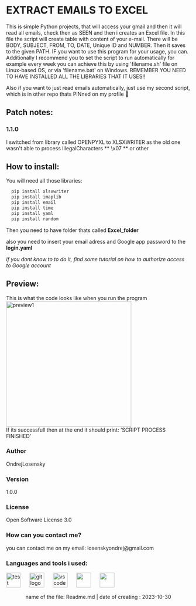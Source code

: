 
  # **EXTRACT EMAILS TO EXCEL** #
  
  This is simple Python projects, that will access your gmail and then it will read all emails, check then as SEEN and then i creates an Excel file. 
  In this file the script will create table with content of your e-mail. There will be BODY, SUBJECT, FROM, TO, DATE, Unique ID and NUMBER. Then it saves to
  the given PATH. IF you want to use this program for your usage, you can. Additionally I recommend you to set the script to run automatically for example every week
  you can achieve this by using 'filename.sh' file on Linux-based OS, or via 'filename.bat' on Windows. REMEMBER YOU NEED TO HAVE INSTALLED ALL THE LIBRARIES THAT IT USES!!

  Also if you want to just read emails automatically, just use my second script, which is in other repo thats PINned on my profile 📌
<h2> Patch notes: </h2>
<div>
<h3> 1.1.0 </h3>
  <p> I switched from library called OPENPYXL to XLSXWRITER as the old one wasn't able to process IllegalCharacters ** \x07 ** or other </p>
<h2> </h2>
 <p></p> 
<p></p>

</div>

<h2 align="left"> How to install: </h2>
<div>
    You will need all those libraries:

```bash
  pip install xlsxwriter
  pip install imaplib
  pip install email
  pip install time
  pip install yaml
  pip install random
```

  Then you need to have folder thats called **Excel_folder**

  also you need to insert your email adress and Google app password to the **login.yaml**
  
  *if you dont know to to do it, find some tutorial on how to authorize access to Google account*
</div>
    
  <h2 align="left"> Preview: </h2>
  This is what the code looks like when you run the program
  <div>
    <img width="342" alt="preview1" src="https://github.com/OndrejLosensky/extract-emails/assets/127244546/1e33a99e-a033-4875-83c4-56e4b58a53e3">
  </div>
  If its successfull then at the end it should print: 'SCRIPT PROCESS FINISHED'
  <div>
    
  </div>
  
  <p align="left">  </p> 
  <h3 align="left"> Author</h3>
  <p align="left"> OndrejLosensky </p>
  <h3 align="left"> Version </h3>
  <p align="left"> 1.0.0  </p>
  <h3 align="left">License </h3>
  <p align="left"> Open Software License 3.0 </p>

  <h3 align="left">How can you contact me? </h3>
  <p align="left"> you can contact me on my email: losenskyondrej@gmail.com </p>
<h3 align="left"> Languages and tools i used: </h3>
 <div align="left">
    <img alt="test" width="40" src="https://cdn.jsdelivr.net/gh/devicons/devicon/icons/python/python-original.svg" />
    <img width="16"/>
    <img src="https://cdn.jsdelivr.net/gh/devicons/devicon/icons/git/git-original.svg" height="40" alt="git logo"  />
   <img width="16"/>
    <img src="https://cdn.jsdelivr.net/gh/devicons/devicon/icons/vscode/vscode-original.svg" height="40" alt="vscode logo"  />  
   <img width="16"/>
   <img src="https://github.com/OndrejLosensky/extract-emails/assets/127244546/86f50d07-63d3-4f53-9c37-7f83fc2bef87" width="40" />
   <img width="16" />
   <img src="https://github.com/OndrejLosensky/extract-emails/assets/127244546/339f4e92-cba8-414e-ad1a-876610fdef7a" wiodth="40" height="40" />
  </div>


  <p> </p>
  <p> </p>
  <p align="center"> name of the file: Readme.md |  date of creating : 2023-10-30 </p>
  

